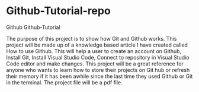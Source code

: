 # Github-Tutorial-repo
Github Github-Tutorial

The purpose of this project is to show how Git and Github works. This project will be made up of a knowledge based article I have created called How to use Github. This will help a user to create an account on Github, Install Git, Install Visual Studio Code, Connect to repository in Visual Studio Code editor and make changes. This project will be a great reference for anyone who wants to learn how to store their projects on Git hub or refresh their memory if it has been awhile since the last time they used Github or Git in the terminal. The project file will be a pdf file. 
